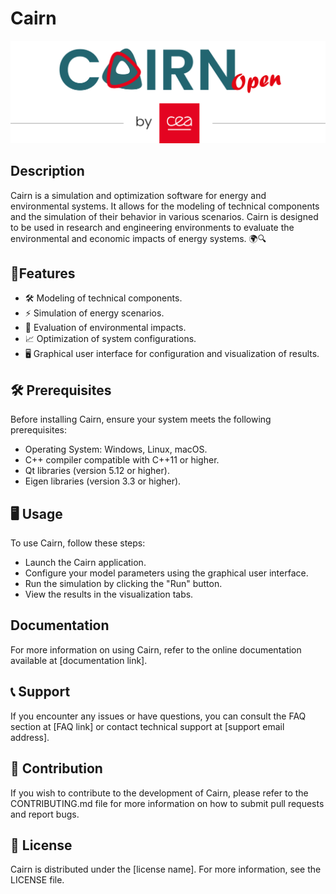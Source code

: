 # Cairn 

![logo_cairn](resources/images/cairnopen.png)

## Description
Cairn is a simulation and optimization software for energy and environmental systems. It allows for the modeling of technical components and the simulation of their behavior in various scenarios. Cairn is designed to be used in research and engineering environments to evaluate the environmental and economic impacts of energy systems. 🌍🔍

## 🌟Features
- 🛠️ Modeling of technical components. 
- ⚡ Simulation of energy scenarios. 
- 🌳 Evaluation of environmental impacts. 
- 📈 Optimization of system configurations. 
- 🖥️ Graphical user interface for configuration and visualization of results. 

## 🛠️ Prerequisites
Before installing Cairn, ensure your system meets the following prerequisites:

- Operating System: Windows, Linux, macOS. 
- C++ compiler compatible with C++11 or higher. 
- Qt libraries (version 5.12 or higher). 
- Eigen libraries (version 3.3 or higher). 

## 🖥️ Usage
To use Cairn, follow these steps:

- Launch the Cairn application. 
- Configure your model parameters using the graphical user interface. 
- Run the simulation by clicking the "Run" button.
- View the results in the visualization tabs.

## Documentation
For more information on using Cairn, refer to the online documentation available at [documentation link].

## 📞 Support
If you encounter any issues or have questions, you can consult the FAQ section at [FAQ link] or contact technical support at [support email address]. 

## 🤝 Contribution
If you wish to contribute to the development of Cairn, please refer to the CONTRIBUTING.md file for more information on how to submit pull requests and report bugs. 

## 📜 License
Cairn is distributed under the [license name]. For more information, see the LICENSE file. 